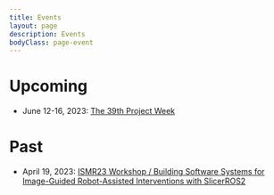 ```yaml
---
title: Events
layout: page
description: Events
bodyClass: page-event
---
```


# Upcoming
- June 12-16, 2023: [The 39th Project Week](https://projectweek.na-mic.org/PW39_2023_Montreal/) 

# Past
- April 19, 2023: [ISMR23 Workshop / Building Software Systems for Image-Guided Robot-Assisted Interventions with SlicerROS2](https://rosmed.github.io/ismr2023/index)




 




